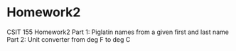 # Homework2
CSIT 155 Homework2
Part 1: Piglatin names from a given first and last name
Part 2: Unit converter from deg F to deg C
